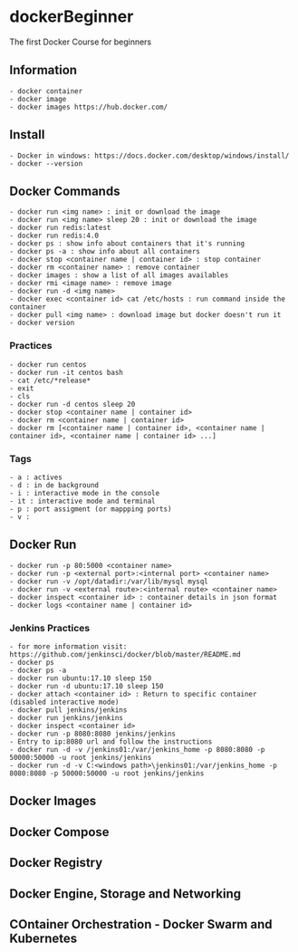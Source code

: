 # dockerBeginner
The first Docker Course for beginners

## Information 
    - docker container
    - docker image
    - docker images https://hub.docker.com/

## Install 
    - Docker in windows: https://docs.docker.com/desktop/windows/install/
    - docker --version

## Docker Commands
    - docker run <img name> : init or download the image
    - docker run <img name> sleep 20 : init or download the image
    - docker run redis:latest
    - docker run redis:4.0
    - docker ps : show info about containers that it's running
    - docker ps -a : show info about all containers
    - docker stop <container name | container id> : stop container
    - docker rm <container name> : remove container
    - docker images : show a list of all images availables
    - docker rmi <image name> : remove image
    - docker run -d <img name>
    - docker exec <container id> cat /etc/hosts : run command inside the container
    - docker pull <img name> : download image but docker doesn't run it
    - docker version
    
### Practices
    - docker run centos
    - docker run -it centos bash
    - cat /etc/*release*
    - exit
    - cls
    - docker run -d centos sleep 20 
    - docker stop <container name | container id>
    - docker rm <container name | container id>
    - docker rm [<container name | container id>, <container name | container id>, <container name | container id> ...]

### Tags
    - a : actives
    - d : in de background
    - i : interactive mode in the console
    - it : interactive mode and terminal
    - p : port assigment (or mappping ports)
    - v :

## Docker Run
    - docker run -p 80:5000 <container name>
    - docker run -p <external port>:<internal port> <container name>
    - docker run -v /opt/datadir:/var/lib/mysql mysql
    - docker run -v <external route>:<internal route> <container name>
    - docker inspect <container id> : container details in json format
    - docker logs <container name | container id>

### Jenkins Practices
    - for more information visit: https://github.com/jenkinsci/docker/blob/master/README.md
    - docker ps
    - docker ps -a
    - docker run ubuntu:17.10 sleep 150
    - docker run -d ubuntu:17.10 sleep 150
    - docker attach <container id> : Return to specific container (disabled interactive mode)
    - docker pull jenkins/jenkins
    - docker run jenkins/jenkins
    - docker inspect <container id>
    - docker run -p 8080:8080 jenkins/jenkins
    - Entry to ip:8080 url and follow the instructions
    - docker run -d -v /jenkins01:/var/jenkins_home -p 8080:8080 -p 50000:50000 -u root jenkins/jenkins
    - docker run -d -v C:<windows path>\jenkins01:/var/jenkins_home -p 8080:8080 -p 50000:50000 -u root jenkins/jenkins

## Docker Images


## Docker Compose


## Docker Registry



## Docker Engine, Storage and Networking


## COntainer Orchestration - Docker Swarm and Kubernetes

